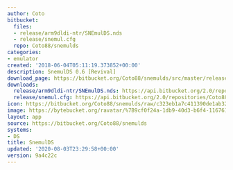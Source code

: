 ```yaml
---
author: Coto
bitbucket:
  files:
  - release/arm9dldi-ntr/SNEmulDS.nds
  - release/snemul.cfg
  repo: Coto88/snemulds
categories:
- emulator
created: '2018-06-04T05:11:19.373852+00:00'
description: SnemulDS 0.6 [Revival]
download_page: https://bitbucket.org/Coto88/snemulds/src/master/release/arm9dldi-ntr/SNEmulDS.nds
downloads:
  release/arm9dldi-ntr/SNEmulDS.nds: https://api.bitbucket.org/2.0/repositories/Coto88/snemulds/src/9a4c22c30500477a44e39c354e2e8762dbe2bc95/release/arm9dldi-ntr/SNEmulDS.nds
  release/snemul.cfg: https://api.bitbucket.org/2.0/repositories/Coto88/snemulds/src/9a4c22c30500477a44e39c354e2e8762dbe2bc95/release/snemul.cfg
icon: https://bitbucket.org/Coto88/snemulds/raw/c323eb1a7c411390de1ab32daa3640c17dbfa4ff/icon.bmp
image: https://bytebucket.org/ravatar/%7B9cf0f24a-1db9-40d3-b6f4-116761b7fe0b%7D?ts=default
layout: app
source: https://bitbucket.org/Coto88/snemulds
systems:
- DS
title: SnemulDS
updated: '2020-08-03T23:29:58+00:00'
version: 9a4c22c
---
```

